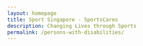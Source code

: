 ```yaml
---
layout: homepage
title: Sport Singapore - SportsCares
description: Changing Lives through Sports
permalink: /persons-with-disabilities/
---
```

